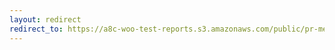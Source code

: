 ```yaml
---
layout: redirect
redirect_to: https://a8c-woo-test-reports.s3.amazonaws.com/public/pr-merge/43130/e2e/index.html
---
```

